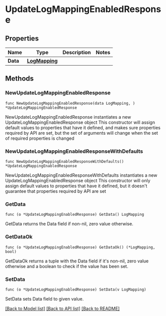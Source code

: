 # UpdateLogMappingEnabledResponse

## Properties

Name | Type | Description | Notes
------------ | ------------- | ------------- | -------------
**Data** | [**LogMapping**](LogMapping.md) |  | 

## Methods

### NewUpdateLogMappingEnabledResponse

`func NewUpdateLogMappingEnabledResponse(data LogMapping, ) *UpdateLogMappingEnabledResponse`

NewUpdateLogMappingEnabledResponse instantiates a new UpdateLogMappingEnabledResponse object
This constructor will assign default values to properties that have it defined,
and makes sure properties required by API are set, but the set of arguments
will change when the set of required properties is changed

### NewUpdateLogMappingEnabledResponseWithDefaults

`func NewUpdateLogMappingEnabledResponseWithDefaults() *UpdateLogMappingEnabledResponse`

NewUpdateLogMappingEnabledResponseWithDefaults instantiates a new UpdateLogMappingEnabledResponse object
This constructor will only assign default values to properties that have it defined,
but it doesn't guarantee that properties required by API are set

### GetData

`func (o *UpdateLogMappingEnabledResponse) GetData() LogMapping`

GetData returns the Data field if non-nil, zero value otherwise.

### GetDataOk

`func (o *UpdateLogMappingEnabledResponse) GetDataOk() (*LogMapping, bool)`

GetDataOk returns a tuple with the Data field if it's non-nil, zero value otherwise
and a boolean to check if the value has been set.

### SetData

`func (o *UpdateLogMappingEnabledResponse) SetData(v LogMapping)`

SetData sets Data field to given value.



[[Back to Model list]](../README.md#documentation-for-models) [[Back to API list]](../README.md#documentation-for-api-endpoints) [[Back to README]](../README.md)


